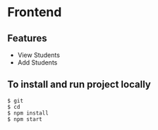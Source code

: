 # Frontend

## Features
- View Students
- Add Students
## To install and run project locally

    $ git 
    $ cd
    $ npm install
    $ npm start
